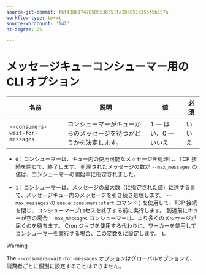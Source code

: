 ```yaml
---
source-git-commit: f6f438b17478505536351fa20a051d355f5b157a
workflow-type: tm+mt
source-wordcount: '142'
ht-degree: 0%

---
```

# メッセージキューコンシューマー用の CLI オプション

| 名前 | 説明 | 値 | 必須 |
|------|-------------|-------|----------|
| `--consumers-wait-for-messages` | コンシューマーがキューからのメッセージを待つかどうかを決定します。 | 1 — はい、0 — いいえ | いいえ |

* `0`：コンシューマーは、キュー内の使用可能なメッセージを処理し、TCP 接続を閉じて、終了します。 処理されたメッセージの数が `--max_messages` の値は、コンシューマーの開始中に指定されました。

* `1`：コンシューマーは、メッセージの最大数（に指定された値）に達するまで、メッセージキュー内のメッセージを引き続き処理します。 `--max_messages` の `queue:consumers:start` コマンド ) を使用して、TCP 接続を閉じ、コンシューマープロセスを終了する前に実行します。 到達前にキューが空の場合 `--max_messages` コンシューマーは、より多くのメッセージが届くのを待ちます。 Cron ジョブを使用する代わりに、ワーカーを使用してコンシューマーを実行する場合、この変数をに設定します。 `1`.

>[!WARNING]
>
>The `--consumers-wait-for-messages` オプションはグローバルオプションで、消費者ごとに個別に設定することはできません。
